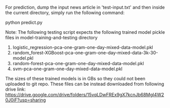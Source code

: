For prediction, dump the input news article in 'test-input.txt' and then inside the current directory, simply run the following command:

python predict.py

Note: The following testing script expects the following trained model pickle files in model-training-and-testing directory
1. logistic_regression-pca-one-gram-one-day-mixed-data-model.pkl
2. random_forest-XGBoost-pca-one-gram-one-day-mixed-data-3k-30-model.pkl
3. random-forest-pca-one-gram-one-day-mixed-data-model.pkl
4. svm-pca-one-gram-one-day-mixed-data-model.pkl

The sizes of these trained models is in GBs so they could not been uploaded to git repo. These files can be instead downloaded from following drive link:
https://drive.google.com/drive/folders/15vqLDwFREx9gX7kcnJb68MgI4W20J0iF?usp=sharing